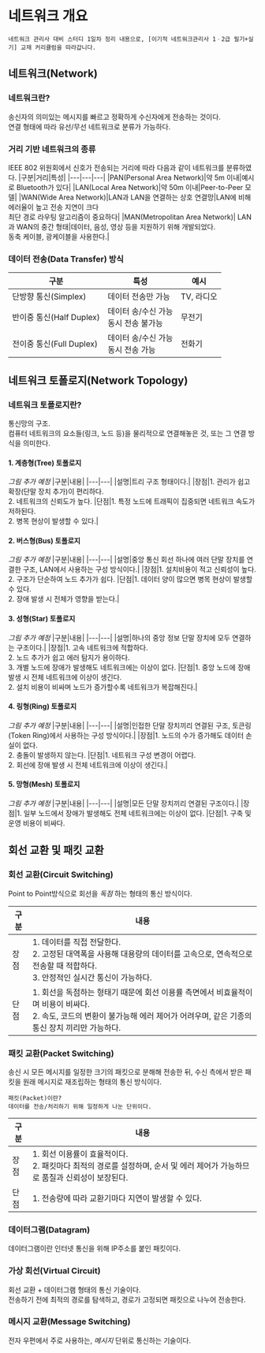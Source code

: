 # 네트워크 개요

```
네트워크 관리사 대비 스터디 1일차 정리 내용으로, [이기적 네트워크관리사 1ㆍ2급 필기+실기] 교재 커리큘럼을 따라갑니다.
```

## 네트워크(Network)

### 네트워크란?

송신자의 의미있는 메시지를 빠르고 정확하게 수신자에게 전송하는 것이다.<br>
연결 형태에 따라 유선/무선 네트워크로 분류가 가능하다.

### 거리 기반 네트워크의 종류

IEEE 802 위원회에서 신호가 전송되는 거리에 따라 다음과 같이 네트워크를 분류하였다.
|구분|거리|특성|
|---|---|---|
|PAN(Personal Area Network)|약 5m 이내|예시로 Bluetooth가 있다|
|LAN(Local Area Network)|약 50m 이내|Peer-to-Peer 모델|
|WAN(Wide Area Network)|LAN과 LAN을 연결하는 상호 연결망|LAN에 비해 에러율이 높고 전송 지연이 크다<br>최단 경로 라우팅 알고리즘이 중요하다|
|MAN(Metropolitan Area Network)| LAN과 WAN의 중간 형태|데이터, 음성, 영상 등을 지원하기 위해 개발되었다.<br> 동축 케이블, 광케이블을 사용한다.|

### 데이터 전송(Data Transfer) 방식

| 구분                     | 특성                                    | 예시       |
| ------------------------ | --------------------------------------- | ---------- |
| 단방향 통신(Simplex)     | 데이터 전송만 가능                      | TV, 라디오 |
| 반이중 통신(Half Duplex) | 데이터 송/수신 가능<br>동시 전송 불가능 | 무전기     |
| 전이중 통신(Full Duplex) | 데이터 송/수신 가능<br>동시 전송 가능   | 전화기     |

## 네트워크 토폴로지(Network Topology)

### 네트워크 토폴로지란?

통신망의 구조.<br>
컴퓨터 네트워크의 요소들(링크, 노드 등)을 물리적으로 연결해놓은 것, 또는 그 연결 방식을 의미한다.

#### 1. 계층형(Tree) 토폴로지

_그림 추가 예정_
|구분|내용|
|---|---|
|설명|트리 구조 형태이다.|
|장점|1. 관리가 쉽고 확장(단말 장치 추가)이 편리하다.<br>2. 네트워크의 신뢰도가 높다.
|단점|1. 특정 노드에 트래픽이 집중되면 네트워크 속도가 저하된다.<br>2. 병목 현상이 발생할 수 있다.|

#### 2. 버스형(Bus) 토폴로지

_그림 추가 예정_
|구분|내용|
|---|---|
|설명|중앙 통신 회선 하나에 여러 단말 장치를 연결한 구조, LAN에서 사용하는 구성 방식이다.|
|장점|1. 설치비용이 적고 신뢰성이 높다.<br>2. 구조가 단순하여 노드 추가가 쉽다.
|단점|1. 데이터 양이 많으면 병목 현상이 발생할 수 있다.<br>2. 장애 발생 시 전체가 영향을 받는다.|

#### 3. 성형(Star) 토폴로지

_그림 추가 예정_
|구분|내용|
|---|---|
|설명|하나의 중앙 정보 단말 장치에 모두 연결하는 구조이다.|
|장점|1. 고속 네트워크에 적합하다.<br>2. 노드 추가가 쉽고 에러 탐지가 용이하다.<br>3. 개별 노드에 장애가 발생해도 네트워크에는 이상이 없다.
|단점|1. 중앙 노드에 장애 발생 시 전체 네트워크에 이상이 생긴다.<br>2. 설치 비용이 비싸며 노드가 증가할수록 네트워크가 복잡해진다.|

#### 4. 링형(Ring) 토폴로지

_그림 추가 예정_
|구분|내용|
|---|---|
|설명|인접한 단말 장치끼리 연결된 구조, 토큰링(Token Ring)에서 사용하는 구성 방식이다.|
|장점|1. 노드의 수가 증가해도 데이터 손실이 없다.<br>2. 충돌이 발생하지 않는다.
|단점|1. 네트워크 구성 변경이 어렵다.<br>2. 회선에 장애 발생 시 전체 네트워크에 이상이 생긴다.|

#### 5. 망형(Mesh) 토폴로지

_그림 추가 예정_
|구분|내용|
|---|---|
|설명|모든 단말 장치끼리 연결된 구조이다.|
|장점|1. 일부 노드에서 장애가 발생해도 전체 네트워크에는 이상이 없다.
|단점|1. 구축 및 운영 비용이 비싸다.

## 회선 교환 및 패킷 교환

### 회선 교환(Circuit Switching)

Point to Point방식으로 회선을 _독점_ 하는 형태의 통신 방식이다.<br>

| 구분 | 내용                                                                                                                                                                              |
| ---- | --------------------------------------------------------------------------------------------------------------------------------------------------------------------------------- |
| 장점 | 1. 데이터를 직접 전달한다.<br>2. 고정된 대역폭을 사용해 대용량의 데이터를 고속으로, 연속적으로 전송할 때 적합하다.<br>3. 안정적인 실시간 통신이 가능하다.                         |
| 단점 | 1. 회선을 독점하는 형태기 때문에 회선 이용률 측면에서 비효율적이며 비용이 비싸다.<br>2. 속도, 코드의 변환이 불가능해 에러 제어가 어려우며, 같은 기종의 통신 장치 끼리만 가능하다. |

### 패킷 교환(Packet Switching)

송신 시 모든 메시지를 일정한 크기의 패킷으로 분해해 전송한 뒤, 수신 측에서 받은 패킷을 원래 메시지로 재조립하는 형태의 통신 방식이다.<br>

```
패킷(Packet)이란?
데이터를 전송/처리하기 위해 일정하게 나눈 단위이다.
```

| 구분 | 내용                                                                                                                         |
| ---- | ---------------------------------------------------------------------------------------------------------------------------- |
| 장점 | 1. 회선 이용률이 효율적이다.<br>2. 패킷마다 최적의 경로를 설정하며, 순서 및 에러 제어가 가능하므로 품질과 신뢰성이 보장된다. |
| 단점 | 1. 전송량에 따라 교환기마다 지연이 발생할 수 있다.                                                                           |

### 데이터그램(Datagram)

데이터그램이란 인터넷 통신을 위해 IP주소를 붙인 패킷이다.<br>

### 가상 회선(Virtual Circuit)

회선 교환 + 데이터그램 형태의 통신 기술이다.<br>
전송하기 전에 최적의 경로를 탐색하고, 경로가 고정되면 패킷으로 나누어 전송한다.<br>

### 메시지 교환(Message Switching)

전자 우편에서 주로 사용하는, _메시지_ 단위로 통신하는 기술이다.<br>
